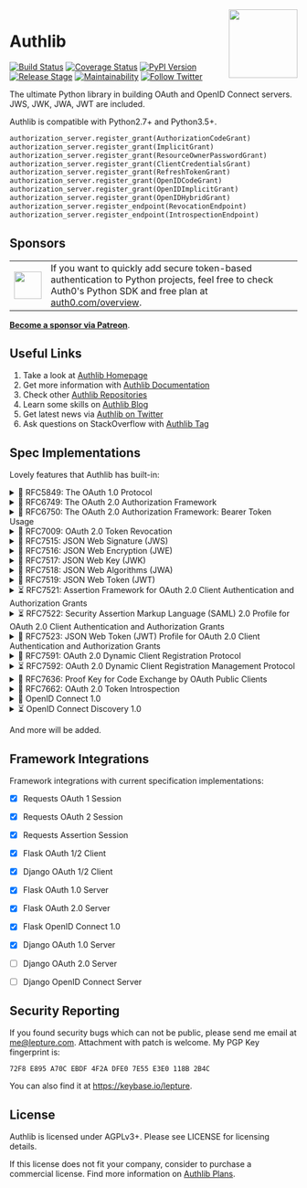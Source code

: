 <a href="https://authlib.org/">
<img align="right" width="120" height="120" src="https://authlib.org/logo.svg">
</a>

# Authlib

<a href="https://travis-ci.org/lepture/authlib"><img src="https://api.travis-ci.org/lepture/authlib.svg?branch=master" alt="Build Status"></a>
<a href="https://codecov.io/gh/lepture/authlib?branch=master"><img src="https://codecov.io/gh/lepture/authlib/branch/master/graph/badge.svg" alt="Coverage Status"></a>
<a href="https://pypi.org/project/Authlib/"><img src="https://img.shields.io/pypi/v/authlib.svg?maxAge=3600" alt="PyPI Version"></a>
<a href="https://pypi.org/project/Authlib/"><img src="https://img.shields.io/pypi/status/authlib.svg?maxAge=3600" alt="Release Stage"></a>
<a href="https://codeclimate.com/github/lepture/authlib/maintainability"><img src="https://api.codeclimate.com/v1/badges/8c09859e1ab803f7b9ac/maintainability" alt="Maintainability" /></a>
<a href="https://twitter.com/intent/follow?screen_name=authlib"><img src="https://img.shields.io/twitter/follow/authlib.svg?maxAge=3600&style=social&logo=twitter&label=Follow" alt="Follow Twitter"></a>

The ultimate Python library in building OAuth and OpenID Connect servers.
JWS, JWK, JWA, JWT are included.

Authlib is compatible with Python2.7+ and Python3.5+.

```python
authorization_server.register_grant(AuthorizationCodeGrant)
authorization_server.register_grant(ImplicitGrant)
authorization_server.register_grant(ResourceOwnerPasswordGrant)
authorization_server.register_grant(ClientCredentialsGrant)
authorization_server.register_grant(RefreshTokenGrant)
authorization_server.register_grant(OpenIDCodeGrant)
authorization_server.register_grant(OpenIDImplicitGrant)
authorization_server.register_grant(OpenIDHybridGrant)
authorization_server.register_endpoint(RevocationEndpoint)
authorization_server.register_endpoint(IntrospectionEndpoint)
```

## Sponsors

<table>
  <tr>
    <td><img align="middle" width="48" src="https://user-images.githubusercontent.com/290496/39297078-89d00928-497d-11e8-8119-0c53afe14cd0.png"></td>
    <td>If you want to quickly add secure token-based authentication to Python projects, feel free to check Auth0's Python SDK and free plan at <a href="https://auth0.com/overview?utm_source=GHsponsor&utm_medium=GHsponsor&utm_campaign=authlib&utm_content=auth">auth0.com/overview</a>.</td>
  </tr>
</table>

[**Become a sponsor via Patreon**](https://www.patreon.com/lepture).

## Useful Links

1. Take a look at [Authlib Homepage](https://authlib.org/)
2. Get more information with [Authlib Documentation](https://docs.authlib.org/)
3. Check other [Authlib Repositories](https://github.com/authlib)
4. Learn some skills on [Authlib Blog](https://blog.authlib.org/)
5. Get latest news via [Authlib on Twitter](https://twitter.com/authlib)
6. Ask questions on StackOverflow with [Authlib Tag](https://stackoverflow.com/questions/tagged/authlib)

## Spec Implementations

Lovely features that Authlib has built-in:

<details>
<summary>🎉 RFC5849: The OAuth 1.0 Protocol</summary>

- [x] OAuth1Session for Requests
- [x] OAuth 1.0 Client for Flask
- [x] OAuth 1.0 Client for Django
- [x] OAuth 1.0 Server for Flask
- [x] OAuth 1.0 Server for Django
</details>

<details>
<summary>🎉 RFC6749: The OAuth 2.0 Authorization Framework</summary>

- [x] OAuth2Session for Requests
- [x] OAuth 2.0 Client for Flask
- [x] OAuth 2.0 Client for Django
- [x] OAuth 2.0 Server for Flask
- [ ] OAuth 2.0 Server for Django
</details>

<details>
<summary>🎉 RFC6750: The OAuth 2.0 Authorization Framework: Bearer Token Usage</summary>

- [x] Bearer Token for OAuth2Session
- [x] Bearer Token for Flask OAuth 2.0 Server
- [ ] Bearer Token for Django OAuth 2.0 Server
</details>

<details>
<summary>🎉 RFC7009: OAuth 2.0 Token Revocation</summary>

- [x] Token Revocation for Flask OAuth 2.0 Server
- [ ] Token Revocation for Django OAuth 2.0 Server
</details>

<details>
<summary>🎉 RFC7515: JSON Web Signature (JWS)</summary>

- [x] Compact serialize and deserialize
- [x] JSON serialize and deserialize
</details>

<details>
<summary>🎉 RFC7516: JSON Web Encryption (JWE)</summary>

- [x] Compact serialize and deserialize
- [ ] JSON serialize and deserialize
</details>

<details>
<summary>🎉 RFC7517: JSON Web Key (JWK)</summary>

- [x] "oct" algorithm via RFC7518
- [x] "RSA" algorithm via RFC7518
- [x] "EC" algorithm via RFC7518
</details>

<details>
<summary>🎉 RFC7518: JSON Web Algorithms (JWA)</summary>

- [x] Algorithms for JWS
- [x] Algorithms for JWE (some of them)
- [x] Algorithms for JWK
</details>

<details>
<summary>🎉 RFC7519: JSON Web Token (JWT)</summary>

- [x] Use JWS for JWT
- [x] Use JWE for JWT
- [x] Payload claims validation
</details>

<details>
  <summary>⏳ RFC7521: Assertion Framework for OAuth 2.0 Client Authentication and Authorization Grants</summary>
  <p>RFC7521 implementation is in plan.</p>
</details>

<details>
  <summary>⏳ RFC7522: Security Assertion Markup Language (SAML) 2.0 Profile for OAuth 2.0 Client Authentication and Authorization Grants</summary>
  <p>RFC7522 implementation is in plan.</p>
</details>

<details>
<summary>🎉 RFC7523: JSON Web Token (JWT) Profile for OAuth 2.0 Client Authentication and Authorization Grants</summary>

- [x] Using JWTs as Client Authorization
- [x] Using JWTs as Authorization Grants
</details>

<details>
  <summary>🎁 RFC7591: OAuth 2.0 Dynamic Client Registration Protocol</summary>
  <p>RFC7591 implementation is in plan. However, Flask SQLAlchemy ClientMixin is designed based on it.</p>
</details>

<details>
  <summary>⏳ RFC7592: OAuth 2.0 Dynamic Client Registration Management Protocol</summary>
  <p>RFC7592 implementation is in plan.</p>
</details>

<details>
<summary>🎉  RFC7636: Proof Key for Code Exchange by OAuth Public Clients</summary>

- [x] Flask/Django client integrations
- [x] Server side grant implementation
</details>

<details>
<summary>🎉 RFC7662: OAuth 2.0 Token Introspection</summary>

- [x] Token Introspection for Flask OAuth 2.0 Server
- [ ] Token Introspection for Django OAuth 2.0 Server
</details>

<details>
<summary>🎉 OpenID Connect 1.0</summary>

- [x] OpenID Claims validation
- [x] OpenID Connect for Flask OAuth 2.0 Server
- [ ] OpenID Connect for Django OAuth 2.0 Server
</details>

<details>
  <summary>⏳ OpenID Connect Discovery 1.0</summary>
  <p>Developers can create a JSON file himself.</p>
</details>

And more will be added.

## Framework Integrations

Framework integrations with current specification implementations:

- [x] Requests OAuth 1 Session
- [x] Requests OAuth 2 Session
- [x] Requests Assertion Session
- [x] Flask OAuth 1/2 Client
- [x] Django OAuth 1/2 Client
- [x] Flask OAuth 1.0 Server
- [x] Flask OAuth 2.0 Server
- [x] Flask OpenID Connect 1.0
- [x] Django OAuth 1.0 Server
- [ ] Django OAuth 2.0 Server
- [ ] Django OpenID Connect Server


## Security Reporting

If you found security bugs which can not be public, please send me
email at <me@lepture.com>. Attachment with patch is welcome. My PGP
Key fingerprint is:

```
72F8 E895 A70C EBDF 4F2A DFE0 7E55 E3E0 118B 2B4C
```

You can also find it at <https://keybase.io/lepture>.


## License

Authlib is licensed under AGPLv3+. Please see LICENSE for licensing details.

If this license does not fit your company, consider to purchase a commercial
license. Find more information on [Authlib Plans](https://authlib.org/plans).
